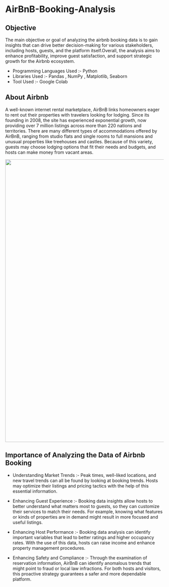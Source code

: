 # AirBnB-Booking-Analysis

## Objective 

The main objective or goal of analyzing the airbnb booking data is to gain insights that can drive better decision-making for various stakeholders, including hosts, guests, and the platform itself.Overall, the analysis aims to enhance profitability, improve guest satisfaction, and support strategic growth for the Airbnb ecosystem.

- Programming Languages Used :- Python
- Libraries Used :- Pandas , NumPy , Matplotlib, Seaborn
- Tool Used :- Google Colab

## About Airbnb

A well-known internet rental marketplace, AirBnB links homeowners eager to rent out their properties with travelers looking for lodging. Since its founding in 2008, the site has experienced exponential growth, now providing over 7 million listings across more than 220 nations and territories. There are many different types of accommodations offered by AirBnB, ranging from studio flats and single rooms to full mansions and unusual properties like treehouses and castles. Because of this variety, guests may choose lodging options that fit their needs and budgets, and hosts can make money from vacant areas.

<img src="https://upload.wikimedia.org/wikipedia/commons/6/69/Airbnb_Logo_B%C3%A9lo.svg" width="900" />

## Importance of Analyzing the Data of Airbnb Booking

- Understanding Market Trends :- Peak times, well-liked locations, and new travel trends can all be found by looking at booking trends. Hosts may optimize their listings and pricing tactics with the help of this essential information.
  
- Enhancing Guest Experience :- Booking data insights allow hosts to better understand what matters most to guests, so they can customize their services to match their needs. For example, knowing what features or kinds of properties are in demand might result in more focused and useful listings.
  
- Enhancing Host Performance :- Booking data analysis can identify important variables that lead to better ratings and higher occupancy rates. With the use of this data, hosts can raise income and enhance property management procedures.
  
- Enhancing Safety and Compliance :- Through the examination of reservation information, AirBnB can identify anomalous trends that might point to fraud or local law infractions. For both hosts and visitors, this proactive strategy guarantees a safer and more dependable platform.
